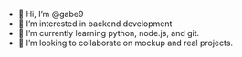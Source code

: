 - 👋 Hi, I’m @gabe9
- 👀 I’m interested in backend development
- 🌱 I’m currently learning python, node.js, and git.
- 💞️ I’m looking to collaborate on mockup and real projects.


<!---
gabe9/gabe9 is a ✨ special ✨ repository because its `README.md` (this file) appears on your GitHub profile.
You can click the Preview link to take a look at your changes.
- 📫 gabe9@users.noreply.github.com
--->
